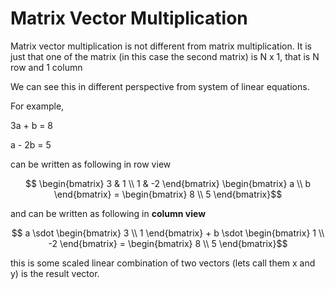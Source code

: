 # Matrix Vector Multiplication

Matrix vector multiplication is not different from matrix multiplication. It is just that one of the matrix (in this case the second matrix) is N x 1, that is N row and 1 column

We can see this in different perspective from system of linear equations.

For example,


3a + b = 8

a - 2b = 5

can be written as following in row view

$$ \begin{bmatrix} 3 & 1 \\
1 & -2 \end{bmatrix} \begin{bmatrix} a \\
b \end{bmatrix} = \begin{bmatrix} 8 \\
5 \end{bmatrix}$$

and can be written as following in **column view**

$$ a \sdot \begin{bmatrix} 3 \\
1 \end{bmatrix} + b \sdot \begin{bmatrix} 1 \\
-2 \end{bmatrix} = \begin{bmatrix} 8 \\
5 \end{bmatrix}$$

this is some scaled linear combination of two vectors (lets call them x and y) is the result vector.

